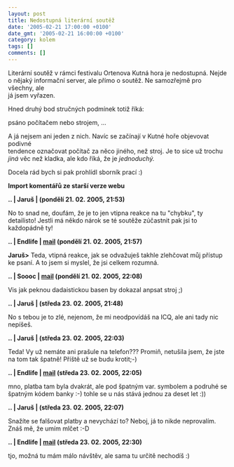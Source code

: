 ```yaml
---
layout: post
title: Nedostupná literární soutěž
date: '2005-02-21 17:00:00 +0100'
date_gmt: '2005-02-21 16:00:00 +0100'
category: kolem
tags: []
comments: []
---
```

<p>Literární soutěž v rámci festivalu Ortenova Kutná hora je nedostupná. Nejde<br />
o nějaký informační server, ale přímo o soutěž. Ne samozřejmě pro všechny, ale<br />
já jsem vyřazen.</p>
<p>Hned druhý bod stručných podmínek totiž říká:</p>
<p class="odsazeny">psáno počítačem nebo strojem, ...</p>
<p>A já nejsem ani jeden z nich. Navíc se začínají v Kutné hoře objevovat podivné<br />
tendence označovat počítač za něco jiného, než stroj. Je to sice už trochu<br />
<em>jiná</em> věc než kladka, ale kdo říká, že je <em>jednoduchý.</em></p>
<p>Docela rád bych si pak prohlídl sborník prací :)</p>
<div class="import-komentaru">
<p><strong>Import komentářů ze starší verze webu</strong></p>
<div class="comment">
<p style="font-weight:bold"><span class="compredmet">..</span> | <span class="comname">Jaruš</span> | (pondělí&nbsp;21.&nbsp;02.&nbsp;2005,&nbsp;21:53)</p>
<p>No to snad ne, doufám, že je to jen vtipna reakce na tu &quot;chybku&quot;, ty detailisto! Jestli má někdo nárok se té soutěže zúčastnit pak jsi to každopádně ty! </p>
</div>
<div class="comment">
<p style="font-weight:bold"><span class="compredmet">..</span> | <span class="comname">Endlife</span> |  <a href="mailto:jan.martinek@post.cz">mail</a> (pondělí&nbsp;21.&nbsp;02.&nbsp;2005,&nbsp;21:57)</p>
<p><strong>Jaruš&gt;</strong> Teda, vtipná reakce, jak se odvažuješ takhle zlehčovat můj přístup ke psaní. A to jsem si myslel, že jsi celkem rozumná. </p>
</div>
<div class="comment">
<p style="font-weight:bold"><span class="compredmet">..</span> | <span class="comname">Soooc</span> |  <a href="mailto:xsoc@post.cz">mail</a> (pondělí&nbsp;21.&nbsp;02.&nbsp;2005,&nbsp;22:08)</p>
<p>Vis jak peknou dadaistickou basen by dokazal anpsat stroj ;) </p>
</div>
<div class="comment">
<p style="font-weight:bold"><span class="compredmet">..</span> | <span class="comname">Jaruš</span> | (středa&nbsp;23.&nbsp;02.&nbsp;2005,&nbsp;21:48)</p>
<p>No s tebou je to zlé, nejenom, že mi neodpovídáš na ICQ, ale ani tady nic nepíšeš. </p>
</div>
<div class="comment">
<p style="font-weight:bold"><span class="compredmet">..</span> | <span class="comname">Jaruš</span> | (středa&nbsp;23.&nbsp;02.&nbsp;2005,&nbsp;22:03)</p>
<p>Teda! Vy už nemáte ani prašule na telefon??? Promiň, netušila jsem, že jste na tom tak špatně! Příště už se budu krotit;-) </p>
</div>
<div class="comment">
<p style="font-weight:bold"><span class="compredmet">..</span> | <span class="comname">Endlife</span> |  <a href="mailto:jan.martinek@post.cz">mail</a> (středa&nbsp;23.&nbsp;02.&nbsp;2005,&nbsp;22:05)</p>
<p>mno, platba tam byla dvakrát, ale pod špatným var. symbolem a podruhé se špatným kódem banky :-) tohle se u nás stává jednou za deset let :)) </p>
</div>
<div class="comment">
<p style="font-weight:bold"><span class="compredmet">..</span> | <span class="comname">Jaruš</span> | (středa&nbsp;23.&nbsp;02.&nbsp;2005,&nbsp;22:07)</p>
<p>Snažíte se falšovat platby a nevychází to? Neboj, já to nikde neprovalím. Znáš mě, že umím mlčet :-D </p>
</div>
<div class="comment">
<p style="font-weight:bold"><span class="compredmet">..</span> | <span class="comname">Endlife</span> |  <a href="mailto:jan.martinek@post.cz">mail</a> (středa&nbsp;23.&nbsp;02.&nbsp;2005,&nbsp;22:30)</p>
<p>tjo, možná tu mám málo návštěv, ale sama tu určitě nechodíš :) </p>
</div>
</div>
